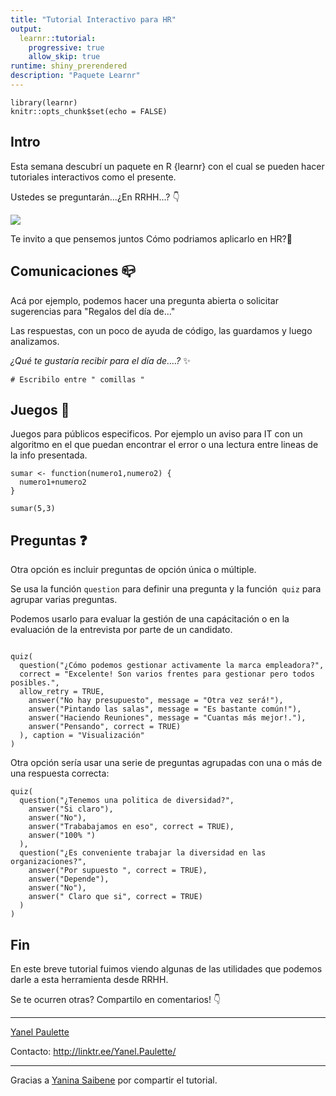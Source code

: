 ```yaml
---
title: "Tutorial Interactivo para HR"
output:
  learnr::tutorial:
    progressive: true
    allow_skip: true
runtime: shiny_prerendered
description: "Paquete Learnr"
---
```


```{r setup, include=FALSE}
library(learnr)
knitr::opts_chunk$set(echo = FALSE)
```


## Intro

Esta semana descubrí un paquete en R {learnr} con el cual se pueden hacer tutoriales interactivos como el presente. 

Ustedes se preguntarán...¿En RRHH...?  👇

![](https://media.giphy.com/media/kFVtWU2FLQqVilrIT1/giphy.gif)

Te invito a que pensemos juntos Cómo podriamos aplicarlo en HR?🚀 



## Comunicaciones 📪

Acá por ejemplo, podemos  hacer  una pregunta abierta o solicitar  sugerencias para "Regalos del día de..." 

Las respuestas, con un poco de ayuda de código, las guardamos  y luego analizamos.

*¿Qué te gustaría recibir para el día de....?* ✨


```{r dos-mas-dos, exercise=TRUE}
# Escribilo entre " comillas "

```

## Juegos 🎯 

Juegos para públicos especificos. Por ejemplo un aviso para IT  con un algoritmo en el que  puedan encontrar el error o una lectura entre lineas de la info presentada.



```{r funcion-sumar-solution}
sumar <- function(numero1,numero2) {
  numero1+numero2
}

sumar(5,3)
```


## Preguntas ❓


Otra opción es incluir preguntas  de opción única o múltiple.

Se usa la función `question` para definir una pregunta y la función` quiz` para agrupar varias preguntas.

Podemos usarlo para evaluar la gestión de una capácitación  o en la evaluación de la entrevista por parte de un candidato.


```{r quiz_1}

quiz(
  question("¿Cómo podemos gestionar activamente la marca empleadora?", 
  correct = "Excelente! Son varios frentes para gestionar pero todos posibles.", 
  allow_retry = TRUE,
    answer("No hay presupuesto", message = "Otra vez será!"),
    answer("Pintando las salas", message = "Es bastante común!"),
    answer("Haciendo Reuniones", message = "Cuantas más mejor!."),
    answer("Pensando", correct = TRUE)
  ), caption = "Visualización"
)

```

Otra opción sería usar una  serie de preguntas agrupadas con una o   más de una respuesta correcta:

```{r quiz}
quiz(
  question("¿Tenemos una politica de diversidad?",
    answer("Si claro"),
    answer("No"),
    answer("Trababajamos en eso", correct = TRUE),
    answer("100% ")
  ),
  question("¿Es conveniente trabajar la diversidad en las organizaciones?",
    answer("Por supuesto ", correct = TRUE),
    answer("Depende"),
    answer("No"),
    answer(" Claro que si", correct = TRUE)
  )
)
```

## Fin 

En este breve tutorial fuimos viendo algunas de  las utilidades  que podemos darle a esta herramienta desde RRHH. 


Se te ocurren otras? Compartilo en comentarios! 👇 


--------------------------

[Yanel Paulette](https://www.linkedin.com/in/yanelpaulette/)

Contacto: <http://linktr.ee/Yanel.Paulette/>


-------------------------
Gracias a [Yanina Saibene](https://learning-learnr.netlify.app/courses/textmining/) por compartir el tutorial. 

<!--html_preserve-->
<script type="application/shiny-prerendered" data-context="dependencies">
{"type":"list","attributes":{},"value":[]}
</script>
<!--/html_preserve-->
<!--html_preserve-->
<script type="application/shiny-prerendered" data-context="execution_dependencies">
{"type":"list","attributes":{},"value":[{"type":"NULL"}]}
</script>
<!--/html_preserve-->
